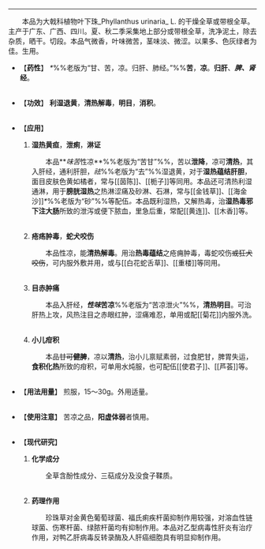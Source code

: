 ---
&emsp;&emsp;本品为大戟科植物叶下珠_Phyllanthus urinaria_ L. 的干燥全草或带根全草。主产于广东、广西、四川。夏、秋二季采集地上部分或带根全草，洗净泥土，除去杂质，晒干。切段。本品气微香，叶味微苦，茎味淡、微涩。以果多、色灰绿者为佳。生用。

- 【**药性**】
	<dfn>\*</dfn>%%老版为“甘、苦，凉。归肝、肺经。”%%**苦**，**凉**。**归肝**、**<dfn>脾、肾</dfn>经**。<br></br>

- 【**功效**】
	**利湿退黄**，**清热解毒**，**明目**，**消积**。<br></br>

- 【**应用**】
	1. **湿热黄疸**，**泄痢**，**淋证**
		
		&emsp;&emsp;本品**<dfn>味苦</dfn>性凉**%%老版为“苦甘”%%，苦以**泄降**，凉可**清热**，其入肝经，通利肝胆，<dfn>祛</dfn>%%老版为“去”%%湿退黄，对于**湿热蕴结肝胆**，面目皮肤色黄如橘者，常与[[茵陈]]、[[栀子]]等同用。本品还可清热利湿通淋，用于**膀胱湿热**之热淋涩痛及砂淋、石淋，常与[[金钱草]]、[[海金沙]]<dfn>\*</dfn>%%老版为“砂”%%等配伍<dfn>。</dfn>本品既利湿热，又解热毒，治**湿热毒邪下注大肠**所致的泄泻或便下脓血，里急后重，常配[[黄连]]、[[木香]]等。<br></br>
	
	2. **疮疡肿毒**，**蛇犬咬伤**
		
		&emsp;&emsp;本品性凉，能**清热解毒**。用治**热毒蕴结**之疮痈肿毒，毒蛇咬伤~~或狂犬咬伤~~，可内服外敷并用，或与[[白花蛇舌草]]、[[重楼]]等同用。<br></br>
	
	3. **目赤肿痛**
		
		&emsp;&emsp;本品入肝经，**<dfn>性味</dfn>苦凉**%%老版为“苦凉泄火”%%，**清热明目**。可治肝热上攻，风热注目之赤眼红肿，涩痛难忍，单用或配[[菊花]]内服外洗。<br></br>
	
	4. **小儿疳积**
		
		&emsp;&emsp;本品~~甘可**健脾**~~，凉以**清热**，治小儿禀赋素弱，过食肥甘，脾胃失运，**食积化热**所致的疳积，可单用水炖服，也可配伍[[使君子]]、[[芦荟]]等。<br></br>

- 【**用法用量**】
	煎服，15～30g。外用适量。<br></br>

- 【**使用注意**】
	苦凉之品，**阳虚体弱**者慎用。<br></br>

- 【**现代研究**】
	1. **化学成分**
		
		&emsp;&emsp;全草含酚性成分<dfn>、</dfn>三萜成分及没食子鞣质。<br></br>
	
	2. **药理作用**
		
		&emsp;&emsp;珍珠草对金黄色葡萄球菌<dfn>、</dfn>福氏痢疾杆菌抑制作用较强，对溶血性链球菌、伤寒杆菌、绿脓杆菌均有抑制作用。本品对乙型病毒性肝炎有治疗作用，对鸭乙肝病毒反转录酶及人肝癌细胞具有明显抑制作用。